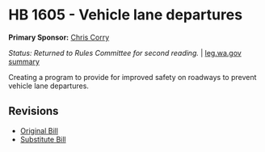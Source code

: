 # HB 1605 - Vehicle lane departures
**Primary Sponsor:** [Chris Corry](/person/leg/corry_ch.md)

*Status: Returned to Rules Committee for second reading.* | [leg.wa.gov summary](https://app.leg.wa.gov/billsummary?BillNumber=1605&Year=2021)

Creating a program to provide for improved safety on roadways to prevent vehicle lane departures.

## Revisions
* [Original Bill](1/)
* [Substitute Bill](S/)